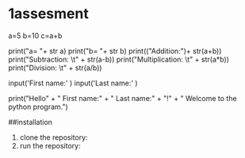 # 1assesment
a=5
b=10
c=a+b

print("a= "+ str a)
print("b= "+ str b)
print(("Addition:")+ str(a+b))
print("Subtraction: \t" + str(a-b))
print("Multiplication: \t" + str(a*b))
print("Division: \t" + str(a/b))


input('First name:'  )
input('Last name:' )

print("Hello" + " First name:" + " Last name:" + "!" + " Welcome to the python program.")


##installation
1) clone the repository:
2) run the repository: 

